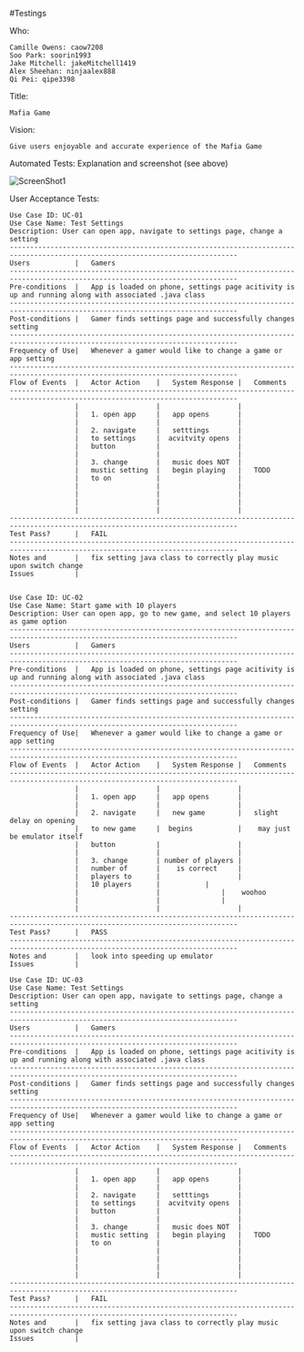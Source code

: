 #Testings

Who:

	Camille Owens: caow7208
	Soo Park: soorin1993
	Jake Mitchell: jakeMitchell1419
	Alex Sheehan: ninjaalex888
	Qi Pei: qipe3398

Title: 
	
	Mafia Game

Vision: 
	
	Give users enjoyable and accurate experience of the Mafia Game

Automated Tests: Explanation and screenshot (see above) 

![ScreenShot1](https://github.com/soorin1993/mafiagame/blob/master/AutomatedTestsScreens/mafiaAutoTest1Pass.png)



User Acceptance Tests: 

	Use Case ID: UC-01
	Use Case Name: Test Settings
	Description: User can open app, navigate to settings page, change a setting
	------------------------------------------------------------------------------------------------------------------------------
	Users			|	Gamers  
	------------------------------------------------------------------------------------------------------------------------------
	Pre-conditions	|	App is loaded on phone, settings page acitivity is up and running along with associated .java class
	------------------------------------------------------------------------------------------------------------------------------
	Post-conditions	|	Gamer finds settings page and successfully changes setting
	------------------------------------------------------------------------------------------------------------------------------
	Frequency of Use|	Whenever a gamer would like to change a game or app setting
	------------------------------------------------------------------------------------------------------------------------------
	Flow of Events	|	Actor Action	|	System Response	|	Comments
	------------------------------------------------------------------------------------------------------------------------------
	                |                   |                   |
	                |   1. open app     |   app opens       |
	                |                   |                   |	                
	                |   2. navigate     |   setttings       |	
	                |   to settings     |  acvitvity opens  |	                
	                |   button          |                   |	                
	                |                   |                   |	                
	                |   3. change       |   music does NOT  |                      
	                |   mustic setting  |   begin playing   |   TODO	                
	                |   to on           |                   |	                
	                |                   |                   |	                
	                |                   |                   |	                
	                |                   |                   |	                
	                |                   |                   |	                
	------------------------------------------------------------------------------------------------------------------------------
	Test Pass?		| 	FAIL
	------------------------------------------------------------------------------------------------------------------------------
	Notes and 		|	fix setting java class to correctly play music upon switch change
	Issues			|


	Use Case ID: UC-02
	Use Case Name: Start game with 10 players
	Description: User can open app, go to new game, and select 10 players as game option
	------------------------------------------------------------------------------------------------------------------------------
	Users			|	Gamers  
	------------------------------------------------------------------------------------------------------------------------------
	Pre-conditions	|	App is loaded on phone, settings page acitivity is up and running along with associated .java class
	------------------------------------------------------------------------------------------------------------------------------
	Post-conditions	|	Gamer finds settings page and successfully changes setting
	------------------------------------------------------------------------------------------------------------------------------
	Frequency of Use|	Whenever a gamer would like to change a game or app setting
	------------------------------------------------------------------------------------------------------------------------------
	Flow of Events	|	Actor Action	|	System Response	|	Comments
	------------------------------------------------------------------------------------------------------------------------------
	                |                   |                   |
	                |   1. open app     |   app opens       |
	                |                   |                   |	                
	                |   2. navigate     |   new game        |	slight delay on opening
	                |   to new game     |  begins	        |	 may just be emulator itself               
	                |   button          |                   |	                
	                |                   |                   |	                
	                |   3. change       | number of players |                      
	               	|   number of       |    is correct     |   	                
	                |   players to      |                   |	                
	                |   10 players      | 			|	                
	                |                   |		        |	 woohoo               
	                |                   |        		|	                
	                |                   |                   |	                
	------------------------------------------------------------------------------------------------------------------------------
	Test Pass?		| 	PASS
	------------------------------------------------------------------------------------------------------------------------------
	Notes and 		|	look into speeding up emulator
	Issues			|

	Use Case ID: UC-03
	Use Case Name: Test Settings
	Description: User can open app, navigate to settings page, change a setting
	------------------------------------------------------------------------------------------------------------------------------
	Users			|	Gamers  
	------------------------------------------------------------------------------------------------------------------------------
	Pre-conditions	|	App is loaded on phone, settings page acitivity is up and running along with associated .java class
	------------------------------------------------------------------------------------------------------------------------------
	Post-conditions	|	Gamer finds settings page and successfully changes setting
	------------------------------------------------------------------------------------------------------------------------------
	Frequency of Use|	Whenever a gamer would like to change a game or app setting
	------------------------------------------------------------------------------------------------------------------------------
	Flow of Events	|	Actor Action	|	System Response	|	Comments
	------------------------------------------------------------------------------------------------------------------------------
	                |                   |                   |
	                |   1. open app     |   app opens       |
	                |                   |                   |	                
	                |   2. navigate     |   setttings       |	
	                |   to settings     |  acvitvity opens  |	                
	                |   button          |                   |	                
	                |                   |                   |	                
	                |   3. change       |   music does NOT  |                      
	                |   mustic setting  |   begin playing   |   TODO	                
	                |   to on           |                   |	                
	                |                   |                   |	                
	                |                   |                   |	                
	                |                   |                   |	                
	                |                   |                   |	                
	------------------------------------------------------------------------------------------------------------------------------
	Test Pass?		| 	FAIL
	------------------------------------------------------------------------------------------------------------------------------
	Notes and 		|	fix setting java class to correctly play music upon switch change
	Issues			|
